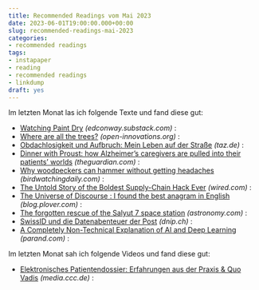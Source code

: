 ```yaml
---
title: Recommended Readings vom Mai 2023
date: 2023-06-01T19:00:00.000+00:00
slug: recommended-readings-mai-2023
categories:
- recommended readings
tags:
- instapaper
- reading
- recommended readings
- linkdump
draft: yes
---
```


Im letzten Monat las ich folgende Texte und fand diese gut:

- [Watching Paint Dry](https://edconway.substack.com/p/watching-paint-dry) *(edconway.substack.com)* :
- [Where are all the trees?](https://open-innovations.org/blog/2023-05-23-where-are-all-the-trees) *(open-innovations.org)* :
- [Obdachlosigkeit und Aufbruch: Mein Leben auf der Straße](https://taz.de/!5931604/) *(taz.de)* :
- [Dinner with Proust: how Alzheimer’s caregivers are pulled into their patients’ worlds](https://www.theguardian.com/society/2023/feb/28/dinner-with-proust-how-alzheimers-caregivers-are-pulled-into-their-patients-worlds) *(theguardian.com)* :
- [Why woodpeckers can hammer without getting headaches](https://www.birdwatchingdaily.com/news/science/woodpeckers-hammer-without-headaches/) *(birdwatchingdaily.com)* :
- [The Untold Story of the Boldest Supply-Chain Hack Ever](https://www.wired.com/story/the-untold-story-of-solarwinds-the-boldest-supply-chain-hack-ever/) *(wired.com)* :
- [The Universe of Discourse : I found the best anagram in English](https://blog.plover.com/lang/anagram-scoring.html) *(blog.plover.com)* :
- [The forgotten rescue of the Salyut 7 space station](https://astronomy.com/news/2020/10/the-forgotten-rescue-of-the-salyut-7-space-station) *(astronomy.com)* :
- [SwissID und die Datenabenteuer der Post](https://dnip.ch/2023/04/25/swissid-und-die-datenabenteuer-der-post/) *(dnip.ch)* :
- [A Completely Non-Technical Explanation of AI and Deep Learning](https://www.parand.com/a-completely-non-technical-explanation-of-ai.html) *(parand.com)* :

Im letzten Monat sah ich folgende Videos und fand diese gut:

- [Elektronisches Patientendossier: Erfahrungen aus der Praxis &amp; Quo Vadis](https://media.ccc.de/v/dgwk2023-56044-elektronisches-patientend) *(media.ccc.de)* :
